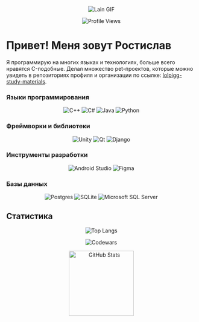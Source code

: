 <p align="center">
  <img src="../main/lain.gif" alt="Lain GIF"/>
</p>

<p align="center">
  <img src="https://komarev.com/ghpvc/?username=lolpigg" alt="Profile Views"/>
</p>

# Привет! Меня зовут Ростислав

Я программирую на многих языках и технологиях, больше всего нравятся C-подобные. Делал множество pet-проектов, которые можно увидеть в репозиториях профиля и организации по ссылке: [lolpigg-study-materials](https://github.com/lolpigg-study-materials).

### Языки программирования

<p align="center">
  <img src="https://img.shields.io/badge/c++-%2300599C.svg?style=for-the-badge&logo=c%2B%2B&logoColor=white" alt="C++"/>
  <img src="https://img.shields.io/badge/c%23-%23239120.svg?style=for-the-badge&logo=csharp&logoColor=white" alt="C#"/>
  <img src="https://img.shields.io/badge/java-%23ED8B00.svg?style=for-the-badge&logo=openjdk&logoColor=white" alt="Java"/>
  <img src="https://img.shields.io/badge/python-3670A0?style=for-the-badge&logo=python&logoColor=ffdd54" alt="Python"/>
</p>


### Фреймворки и библиотеки

<p align="center">
  <img src="https://img.shields.io/badge/unity-%23000000.svg?style=for-the-badge&logo=unity&logoColor=white" alt="Unity"/>
  <img src="https://img.shields.io/badge/Qt-%23217346.svg?style=for-the-badge&logo=Qt&logoColor=white" alt="Qt"/>
  <img src="https://img.shields.io/badge/django-%23092E20.svg?style=for-the-badge&logo=django&logoColor=white" alt="Django"/>
</p>


### Инструменты разработки

<p align="center">
  <img src="https://img.shields.io/badge/android%20studio-346ac1?style=for-the-badge&logo=android%20studio&logoColor=white" alt="Android Studio"/>
  <img src="https://img.shields.io/badge/figma-%23F24E1E.svg?style=for-the-badge&logo=figma&logoColor=white" alt="Figma"/>
</p>


### Базы данных

<p align="center">
  <img src="https://img.shields.io/badge/postgres-%23316192.svg?style=for-the-badge&logo=postgresql&logoColor=white" alt="Postgres"/>
  <img src="https://img.shields.io/badge/sqlite-%2307405e.svg?style=for-the-badge&logo=sqlite&logoColor=white" alt="SQLite"/>
  <img src="https://img.shields.io/badge/Microsoft%20SQL%20Server-CC2927?style=for-the-badge&logo=microsoft%20sql%20server&logoColor=white" alt="Microsoft SQL Server"/>
</p>

## Статистика

<p align="center">
  <img src="https://github-readme-stats.vercel.app/api/top-langs/?username=lolpigg&layout=compact" alt="Top Langs"/>
</p>

<p align="center">
  <img src="https://www.codewars.com/users/lolpigg/badges/large" alt="Codewars"/>
</p>





<p align="center">
  <img height="172em" src="https://github-readme-stats-eight-theta.vercel.app/api?username=lolpigg&show_icons=true&theme=algolia&include_all_commits=true&count_private=true" alt="GitHub Stats"/>
</p>
